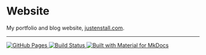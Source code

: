 # Website

My portfolio and blog website, [justenstall.com](https://justenstall.com).

----

<a href="https://justenstall.com">
  <img alt="GitHub Pages"
    src="https://img.shields.io/badge/justenstall.com-blue?logo=github&label=pages&labelColor=181717"/>
</a>
<a href="https://github.com/justenstall/website/actions/workflows/ci.yml?query=branch%3Amain">
  <img alt="Build Status"
    src="https://img.shields.io/github/actions/workflow/status/justenstall/website/ci.yml?logo=github&labelColor=181717"/>
</a>
<a href="https://squidfunk.github.io/mkdocs-material/">
  <img alt="Built with Material for MkDocs"
    src="https://img.shields.io/badge/Material_for_MkDocs-526CFE?logo=MaterialForMkDocs&logoColor=white"/>
</a>
